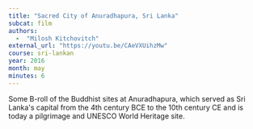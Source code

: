 ```yaml
---
title: "Sacred City of Anuradhapura, Sri Lanka"
subcat: film
authors:
  -  "Milosh Kitchovitch"
external_url: "https://youtu.be/CAeVXUihzMw"
course: sri-lankan
year: 2016
month: may
minutes: 6
---
```


Some B-roll of the Buddhist sites at Anuradhapura, which served as Sri Lanka's capital from the 4th century BCE to the 10th century CE and is today a pilgrimage and UNESCO World Heritage site.
